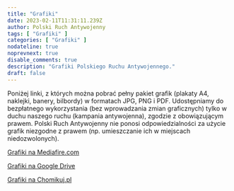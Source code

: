```yaml
---
title: "Grafiki"
date: 2023-02-11T11:31:11.239Z
author: Polski Ruch Antywojenny
tags: [ "Grafiki" ]
categories: [ "Grafiki" ]
nodateline: true
noprevnext: true
disable_comments: true
description: "Grafiki Polskiego Ruchu Antywojennego."
draft: false
---
```

Poniżej linki, z których można pobrać pełny pakiet grafik (plakaty A4, naklejki, banery, bilbordy) w formatach JPG, PNG i PDF. Udostępniamy do bezpłatnego wykorzystania (bez wprowadzania zmian graficznych) tylko w duchu naszego ruchu (kampania antywojenna), zgodzie z obowiązującym prawem. Polski Ruch Antywojenny nie ponosi odpowiedzialności za użycie grafik niezgodne z prawem (np. umieszczanie ich w miejscach niedozwolonych).


[Grafiki na Mediafire.com](https://www.mediafire.com/folder/e3mxmi645l5xt/PRA_Grafiki "Grafiki na Mediafire.com")


[Grafiki na Google Drive](https://drive.google.com/drive/folders/1BDYCx0L_UFOzLjZZzKfBwUrFdHCovI6R?usp=share_link "Grafiki na Google Drive")


[Grafiki na Chomikuj.pl](https://chomikuj.pl/Polski_Ruch_Antywojenny/Grafiki "Grafiki na Chomikuj.pl")
